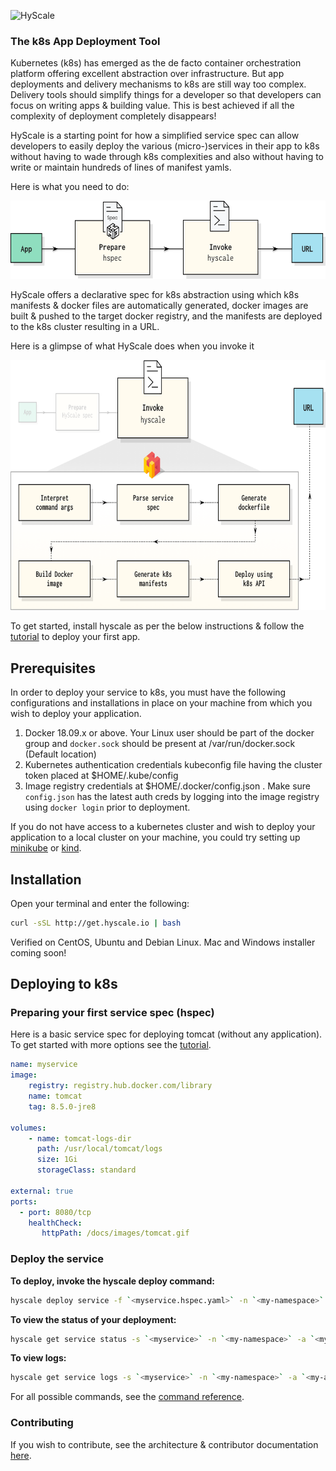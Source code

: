 ![HyScale](https://www.hyscale.io/wp-content/uploads/2019/01/hyscale-logo.png)

### The k8s App Deployment Tool 

Kubernetes (k8s) has emerged as the de facto container orchestration platform offering excellent abstraction over infrastructure. But app deployments and delivery mechanisms to k8s are still way too complex. Delivery tools should simplify things for a developer so that developers can focus on writing apps & building value. This is best achieved if all the complexity of deployment completely disappears!

HyScale is a starting point for how a simplified service spec can allow developers to easily deploy the various (micro-)services in their app to k8s without having to wade through k8s complexities and also without having to write or maintain hundreds of lines of manifest yamls.

Here is what you need to do:

<img src="docs/images/user-workflow.png" height="125" />

HyScale offers a declarative spec for k8s abstraction using which k8s manifests & docker files are automatically generated, docker images are built & pushed to the target docker registry, and the manifests are deployed to the k8s cluster resulting in a URL.

Here is a glimpse of what HyScale does when you invoke it

<img src="docs/images/inside-hyscale.png" height="400" />

To get started, install hyscale as per the below instructions & follow the [tutorial](https://www.hyscale.io/tutorial/get-started/) to deploy your first app.

## Prerequisites
In order to deploy your service to k8s, you must have the following configurations and installations in place on your machine from which you wish to deploy your application.
1. Docker 18.09.x or above. Your Linux user should be part of the docker group and `docker.sock` should be present at /var/run/docker.sock (Default location) 
2. Kubernetes authentication credentials kubeconfig file having the cluster token placed at $HOME/.kube/config
3. Image registry credentials at $HOME/.docker/config.json . Make sure `config.json` has the latest auth creds by logging into the image registry using `docker login` prior to deployment.

If you do not have access to a kubernetes cluster and wish to deploy your application to a local cluster on your machine, you could try setting up [minikube](https://kubernetes.io/docs/tasks/tools/install-minikube/) or [kind](https://github.com/kubernetes-sigs/kind).

## Installation

Open your terminal and enter the following:

```sh
curl -sSL http://get.hyscale.io | bash
```
Verified on CentOS, Ubuntu and Debian Linux. Mac and Windows installer coming soon!

## Deploying to k8s

### Preparing your first service spec (hspec)

Here is a basic service spec for deploying tomcat (without any application). To get started with more options see the [tutorial](https://www.hyscale.io/tutorial/get-started/).

```yaml
name: myservice
image:
    registry: registry.hub.docker.com/library
    name: tomcat
    tag: 8.5.0-jre8
 
volumes:
    - name: tomcat-logs-dir
      path: /usr/local/tomcat/logs
      size: 1Gi
      storageClass: standard
 
external: true
ports:
  - port: 8080/tcp
    healthCheck:
       httpPath: /docs/images/tomcat.gif

```

### Deploy the service

**To deploy, invoke the hyscale deploy command:**
    
```sh
hyscale deploy service -f `<myservice.hspec.yaml>` -n `<my-namespace>` -a `<my-app-name>`
```

**To view the status of your deployment:**

```sh
hyscale get service status -s `<myservice>` -n `<my-namespace>` -a `<my-app-name>`
```

**To view logs:**
```sh
hyscale get service logs -s `<myservice>` -n `<my-namespace>` -a `<my-app-name>`
```

For all possible commands, see the [command reference](docs/hyscale-commands-reference.md).

### Contributing

If you wish to contribute, see the architecture & contributor documentation [here](docs/contributor-guide.md).
